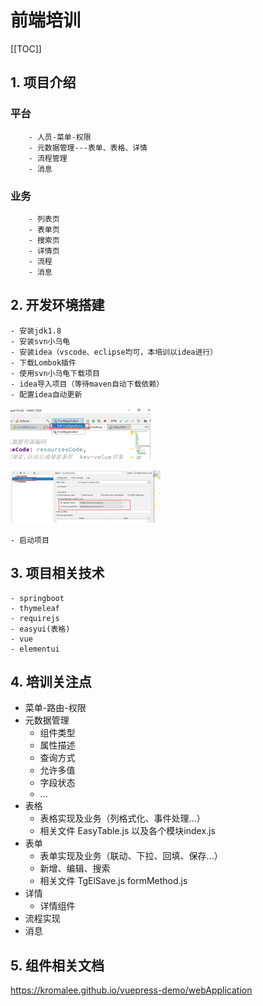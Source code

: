 # 前端培训

[[TOC]]

## 1. 项目介绍

### 平台

```
	- 人员-菜单-权限
	- 元数据管理---表单、表格、详情
	- 流程管理
	- 消息
```

### 业务

```
	- 列表页
	- 表单页
	- 搜索页
	- 详情页
	- 流程
	- 消息
```

## 2. 开发环境搭建

```
- 安装jdk1.8
- 安装svn小乌龟
- 安装idea（vscode、eclipse均可，本培训以idea进行）
- 下载Lombok插件
- 使用svn小乌龟下载项目
- idea导入项目（等待maven自动下载依赖）
- 配置idea自动更新
```

![image-20200316114922521](./front-first-step/image-20200316114922521.png)

![image-20200316114935344](./front-first-step/image-20200316114935344.png)

```
- 启动项目
```

## 3. 项目相关技术

```
- springboot
- thymeleaf
- requirejs
- easyui(表格)
- vue
- elementui
```

## 4. 培训关注点

- 菜单-路由-权限
- 元数据管理
  - 组件类型
  - 属性描述
  - 查询方式
  - 允许多值
  - 字段状态
  - ...
- 表格
  - 表格实现及业务（列格式化、事件处理...）
  - 相关文件 EasyTable.js 以及各个模块index.js
- 表单
  - 表单实现及业务（联动、下拉、回填、保存...）
  - 新增、编辑、搜索
  - 相关文件 TgElSave.js formMethod.js
- 详情
  - 详情组件
- 流程实现
- 消息





## 5. 组件相关文档



https://kromalee.github.io/vuepress-demo/webApplication